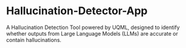 # Hallucination-Detector-App
A Hallucination Detection Tool powered by UQML, designed to identify whether outputs from Large Language Models (LLMs) are accurate or contain hallucinations.
